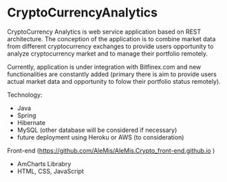 # CryptoCurrencyAnalytics

CryptoCurrency Analytics is web service application based on REST architecture. 
The conception of the application is to combine market data from different cryptocurrency exchanges to provide users opportunity to analyze cryptocurrency market and to manage their portfolio remotely.  

Currently, application is under integration with Bitfinex.com and new functionalities are constantly added (primary there is aim to provide users actual market data and opportunity to folow their portfolio status remotely). 

Technology:
 - Java
 - Spring
 - Hibernate
 - MySQL (other database will be considered if necessary)
 - future deployment using Heroku or AWS (to consideration)
 
 Front-end (https://github.com/AleMis/AleMis.Crypto_front-end.github.io )
 - AmCharts Librabry
 - HTML, CSS, JavaScript
 

